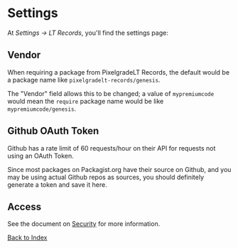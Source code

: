 # Settings

At _Settings &rarr; LT Records_, you'll find the settings page:

## Vendor

When requiring a package from PixelgradeLT Records, the default would be a package name like `pixelgradelt-records/genesis`.

The "Vendor" field allows this to be changed; a value of `mypremiumcode` would mean the `require` package name would be like `mypremiumcode/genesis`.

## Github OAuth Token

Github has a rate limit of 60 requests/hour on their API for requests not using an OAuth Token.

Since most packages on Packagist.org have their source on Github, and you may be using actual Github repos as sources, you should definitely generate a token and save it here.

## Access

See the document on [Security](security.md) for more information.

[Back to Index](index.md)
